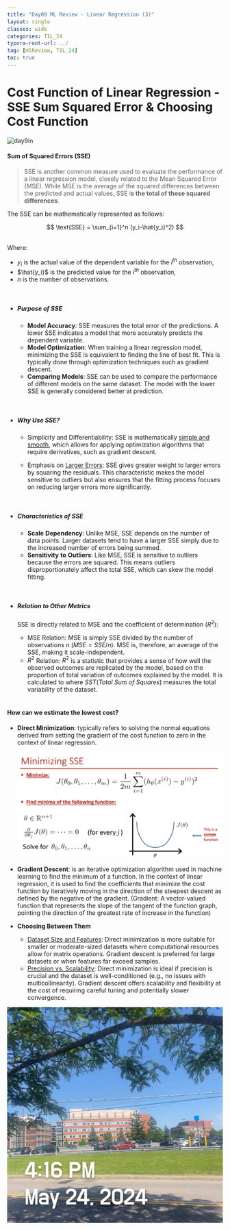 ```yaml
---
title: "Day09 ML Review - Linear Regression (3)"
layout: single
classes: wide
categories: TIL_24
typora-root-url: ../
tag: [mlReview, TIL_24]
toc: true
---
```


# Cost Function of Linear Regression - SSE Sum Squared Error & Choosing Cost Function

<img src="/blog/images/2024-05-24-TIL24_Day9/A8481ABF-865B-425D-8C92-0DCA2B38DD2F.jpeg" alt="day9in">



#### **Sum of Squared Errors (SSE)**

> SSE is another common measure used to evaluate the performance of a linear regression model, closely related to the Mean Squared Error (MSE). While MSE is the average of the squared differences between the predicted and actual values, SSE i**s the total of these squared differences**. 

The SSE can be mathematically represented as follows: <br>

<center>
  $$
  \text{SSE} = \sum_{i=1}^n (y_i-\hat{y_i}^2)
  $$
</center>

<br>

Where:

- $y_i$ is the actual value of the dependent variable for the $i^{th}$ observation,
- $\hat{y_i}$ is the predicted value for the $i^{th}$ observation,
- $n$ is the number of observations.

<br>

- ##### **Purpose of SSE**

  - **Model Accuracy**: SSE measures the total error of the predictions. A lower SSE indicates a model that more accurately predicts the dependent variable.
  - **Model Optimization**: When training a linear regression model, minimizing the SSE is equivalent to finding the line of best fit. This is typically done through optimization techniques such as gradient descent.
  - **Comparing** **Models**: SSE can be used to compare the performance of different models on the same dataset. The model with the lower SSE is generally considered better at prediction.

<br>

- ##### Why Use SSE?

  - Simplicity and Differentiability: SSE is mathematically <u>simple and smooth</u>, which allows for applying optimization algorithms that require derivatives, such as gradient descent.

  - Emphasis on <u>Larger Errors</u>: SSE gives greater weight to larger errors by squaring the residuals. This characteristic makes the model sensitive to outliers but also ensures that the fitting process focuses on reducing larger errors more significantly.

<br>

- ##### **Characteristics of SSE**

  - **Scale** **Dependency**: Unlike MSE, SSE depends on the number of data points. Larger datasets tend to have a larger SSE simply due to the increased number of errors being summed.
  - **Sensitivity** **to** **Outliers**: Like MSE, SSE is sensitive to outliers because the errors are squared. This means outliers disproportionately affect the total SSE, which can skew the model fitting.

<br>

- ##### **Relation to Other Metrics** 

  SSE is directly related to MSE and the coefficient of determination ($R^2$):

  - MSE Relation: MSE is simply  SSE divided by the number of observations $n$ $(MSE = SSE/n)$. MSE is, therefore, an average of the SSE, making it scale-independent.
  - $R^2$ Relation: $R^2$ is a statistic that provides a sense of how well the observed outcomes are replicated by the model, based on the proportion of total variation of outcomes explained by the model. It is calculated to where $SST(Total\ Sum\ of\ Squares)$ measures the total variability of the dataset.

  

  <Br>

#### How can we estimate the lowest cost? 

- **Direct Minimization**: typically refers to solving the normal equations derived from setting the gradient of the cost function to zero in the context of linear regression.

   ![image-20240525135900838](/images/2024-05-25-TIL24_Day10/image-20240525135900838.png)

   

- **Gradient Descent**: is an iterative optimization algorithm used in machine learning to find the minimum of a function. In the context of linear regression, it is used to find the coefficients that minimize the cost function by iteratively moving in the direction of the steepest descent as defined by the negative of the gradient.
   (Gradient: A vector-valued function that represents the slope of the tangent of the function graph, pointing the direction of the greatest rate of increase in the function)

- **Choosing Between Them**
  - <u>Dataset Size and Features</u>: Direct minimization is more suitable for smaller or moderate-sized datasets where computational resources allow for matrix operations. Gradient descent is preferred for large datasets or when features far exceed samples.
  - <u>Precision vs. Scalability</u>: Direct minimization is ideal if precision is crucial and the dataset is well-conditioned (e.g., no issues with multicollinearity). Gradient descent offers scalability and flexibility at the cost of requiring careful tuning and potentially slower convergence.



![D0E859F8-BD9A-49B4-8872-2DB8F9123AE8](/images/2024-05-24-TIL24_Day9/D0E859F8-BD9A-49B4-8872-2DB8F9123AE8.jpeg)
